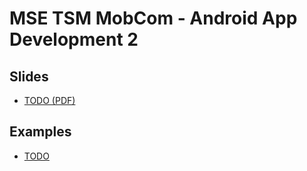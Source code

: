 # MSE TSM MobCom - Android App Development 2
## Slides
* [TODO (PDF)](https://)

## Examples
* [TODO](Android/HelloWorld)
